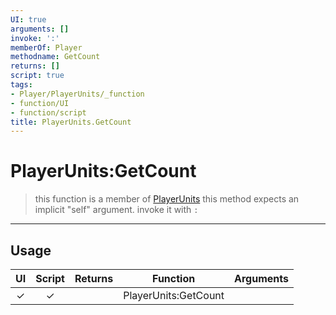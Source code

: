 ```yaml
---
UI: true
arguments: []
invoke: ':'
memberOf: Player
methodname: GetCount
returns: []
script: true
tags:
- Player/PlayerUnits/_function
- function/UI
- function/script
title: PlayerUnits.GetCount
---
```

# PlayerUnits:GetCount
> this function is a member of [PlayerUnits](civ-6/lua/PlayerUnits.md)
> this method expects an implicit "self" argument. invoke it with `:`
-----
## Usage
|  UI | Script | Returns | Function | Arguments |
|:---:|:------:|-------:|:--------:|:---------|
|✓|✓||PlayerUnits:GetCount||
